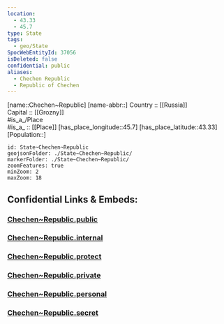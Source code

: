```yaml
---
location:
  - 43.33
  - 45.7
type: State
tags:
  - geo/State
SpocWebEntityId: 37056
isDeleted: false
confidential: public
aliases:
  - Chechen Republic
  - Republic of Chechen 
---
```

[name::Chechen~Republic] 
[name-abbr::] 
Country :: [[Russia]]  
Capital :: [[Grozny]]  
#is_a_/Place  
#is_a_ :: [[Place]] 
[has_place_longitude::45.7] 
[has_place_latitude::43.33] 
[Population::] 



```leaflet
id: State~Chechen~Republic
geojsonFolder: ./State~Chechen~Republic/
markerFolder: ./State~Chechen~Republic/
zoomFeatures: true 
minZoom: 2 
maxZoom: 18
```


## Confidential Links & Embeds: 

### [Chechen~Republic.public](/_public/\Earth\Continent\Europe\Europe~East\Russia\Russia~NorthCaucasusChechen~Republic.public.md) 

### [Chechen~Republic.internal](/_internal/\Earth\Continent\Europe\Europe~East\Russia\Russia~NorthCaucasusChechen~Republic.internal.md) 

### [Chechen~Republic.protect](/_protect/\Earth\Continent\Europe\Europe~East\Russia\Russia~NorthCaucasusChechen~Republic.protect.md) 

### [Chechen~Republic.private](/_private/\Earth\Continent\Europe\Europe~East\Russia\Russia~NorthCaucasusChechen~Republic.private.md) 

### [Chechen~Republic.personal](/_personal/\Earth\Continent\Europe\Europe~East\Russia\Russia~NorthCaucasusChechen~Republic.personal.md) 

### [Chechen~Republic.secret](/_secret/\Earth\Continent\Europe\Europe~East\Russia\Russia~NorthCaucasusChechen~Republic.secret.md)

